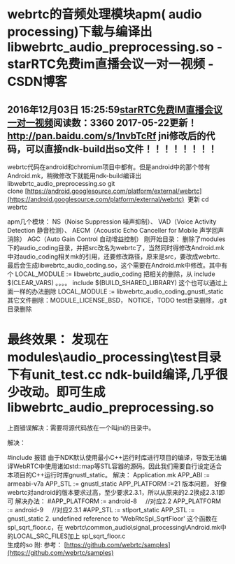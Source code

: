 # webrtc的音频处理模块apm( audio processing)下载与编译出libwebrtc_audio_preprocessing.so - starRTC免费im直播会议一对一视频 - CSDN博客
2016年12月03日 15:25:59[starRTC免费IM直播会议一对一视频](https://me.csdn.net/elesos)阅读数：3360
2017-05-22更新！
http://pan.baidu.com/s/1nvbTcRf
jni修改后的代码，可以直接ndk-build出so文件！！！！！！！！
-------------------------------------------------------
webrtc代码在android和chromium项目中都有。但是android中的那个带有Android.mk，稍微修改下就能用ndk-build编译出libwebrtc_audio_preprocessing.so
git clone [https://android.googlesource.com/platform/external/webrtc](https://android.googlesource.com/platform/external/webrtc)
 更新
cd webrtc

apm几个模块：
NS（Noise Suppression 噪声抑制）、
VAD（Voice Activity Detection 静音检测）、
AECM（Acoustic Echo Canceller for Mobile 声学回声消除）
AGC（Auto Gain Control 自动增益控制）
刚开始目录：
删除了modules下的audio_coding目录，并把src改名为webrtc了，当然同时得修改Android.mk中对audio_coding相关mk的引用，还要修改路径，原来是src，要改成webrtc.
最后会生成libwebrtc_audio_coding.so，这个需要在Android.mk中修改。其中有个
LOCAL_MODULE := libwebrtc_audio_coding
把相关的删除，从
include $(CLEAR_VARS)
。。。。
include $(BUILD_SHARED_LIBRARY)
这个也可以通过上面一样的办法删除
LOCAL_MODULE := libwebrtc_audio_coding_gnustl_static
其它文件删除：MODULE_LICENSE_BSD， NOTICE，TODO
test目录删除，.git目录删除

最终效果：
发现在modules\audio_processing\test目录下有unit_test.cc
ndk-build编译,几乎很少改动。即可生成libwebrtc_audio_preprocessing.so
===================================
上面错误解决：需要将源代码放在一个叫jni的目录中。

解决：

#include <map>报错
由于NDK默认使用最小C++运行时库进行项目的编译，导致无法编译WebRTC中使用诸如std::map等STL容器的源码。因此我们需要自行设定适合本项目的C++运行时库gnustl_static。
解决：
Application.mk
APP_ABI := armeabi-v7a
APP_STL := gnustl_static
APP_PLATFORM :=21
版本问题，
好像webrtc对android的版本要求过高，至少要求2.3.1，所以从原来的2.2换成2.3.1即可
解决办法：
#APP_PLATFORM := android-8     //对应2.2
APP_PLATFORM := android-9     //对应2.3.1
#APP_STL := stlport_static
APP_STL := gnustl_static
2.
undefined reference to 'WebRtcSpl_SqrtFloor'
这个函数在spl_sqrt_floor.c，在
webrtc\common_audio\signal_processing\Android.mk中的LOCAL_SRC_FILES加上
spl_sqrt_floor.c \
生成的so
附:
参考：
[https://github.com/webrtc/samples](https://github.com/webrtc/samples)
